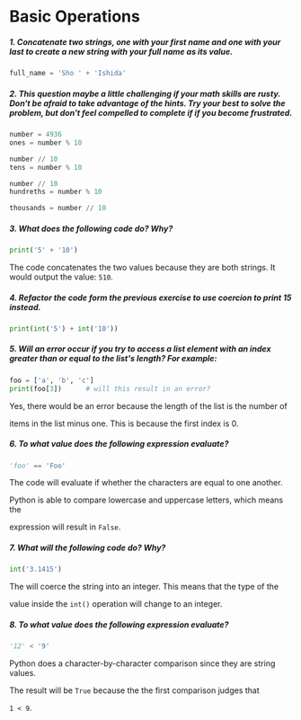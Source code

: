 # Basic Operations

##### *1. Concatenate two strings, one with your first name and one with your last to create a new string with your full name as its value.*

```python
full_name = 'Sho ' + 'Ishida'
```



##### *2. This question maybe a little challenging if your math skills are rusty. Don't be afraid to take advantage of the hints. Try your best to solve the problem, but don't feel compelled to complete if if you become frustrated.*

```python
number = 4936
ones = number % 10

number // 10
tens = number % 10

number // 10
hundreths = number % 10

thousands = number // 10
```



##### *3. What does the following code do? Why?*

```python
print('5' + '10')
```

The code concatenates the two values because they are both strings. It would output the value: `510`.



##### *4. Refactor the code form the previous exercise to use coercion to print 15 instead.*

```python
print(int('5') + int('10'))
```



##### *5. Will an error occur if you try to access a list element with an index greater than or equal to the list's length? For example:*

```python
foo = ['a', 'b', 'c']
print(foo[3])      # will this result in an error?
```

Yes, there would be an error because the length of the list is the number of

items in the list minus one. This is because the first index is 0.



##### *6. To what value does the following expression evaluate?*

```python
'foo' == 'Foo'
```

The code will evaluate if whether the characters are equal to one another.

Python is able to compare lowercase and uppercase letters, which means the

expression will result in `False`.



##### *7. What will the following code do? Why?*

```python
int('3.1415')
```

The will coerce the string into an integer. This means that the type of the

value inside the `int()` operation will change to an integer.



##### *8. To what value does the following expression evaluate?*

```python
'12' < '9'
```

Python does a character-by-character comparison since they are string values.

The result will be `True` because the the first comparison judges that

`1 < 9`.